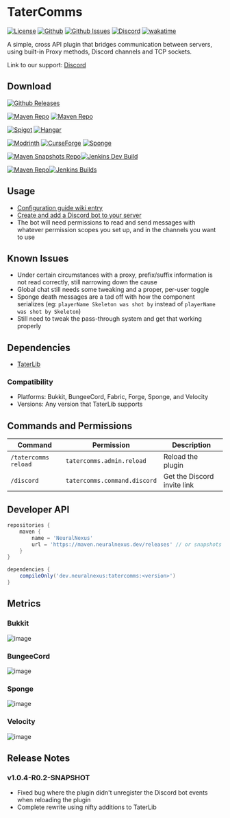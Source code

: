 # TaterComms

[![License](https://img.shields.io/github/license/p0t4t0sandwich/TaterComms?color=blue)](https://github.com/p0t4t0sandwich/TaterComms/blob/main/LICENSE)
[![Github](https://img.shields.io/github/stars/p0t4t0sandwich/TaterComms)](https://github.com/p0t4t0sandwich/TaterComms)
[![Github Issues](https://img.shields.io/github/issues/p0t4t0sandwich/TaterComms?label=Issues)](https://github.com/p0t4t0sandwich/TaterComms/issues)
[![Discord](https://img.shields.io/discord/1067482396246683708?color=7289da&logo=discord&logoColor=white)](https://discord.neuralnexus.dev)
[![wakatime](https://wakatime.com/badge/user/fc67ce74-ca69-40a4-912f-61b26dbe3068/project/c722f2dd-f37e-4e20-9b32-e00d4d8ec34b.svg)](https://wakatime.com/badge/user/fc67ce74-ca69-40a4-912f-61b26dbe3068/project/c722f2dd-f37e-4e20-9b32-e00d4d8ec34b)

A simple, cross API plugin that bridges communication between servers, using built-in Proxy methods, Discord channels
and TCP sockets.

Link to our support: [Discord](https://discord.neuralnexus.dev)

## Download

[![Github Releases](https://img.shields.io/github/downloads/p0t4t0sandwich/TaterComms/total?label=Github&logo=github&color=181717)](https://github.com/p0t4t0sandwich/TaterComms/releases)

[![Maven Repo](https://img.shields.io/maven-metadata/v?label=Release&metadataUrl=https%3A%2F%2Fmaven.neuralnexus.dev%2Freleases%2Fdev%2Fneuralnexus%2FTaterComms%2Fmaven-metadata.xml)](https://maven.neuralnexus.dev/#/releases/dev/neuralnexus/TaterComms)
[![Maven Repo](https://img.shields.io/maven-metadata/v?label=Snapshot&metadataUrl=https%3A%2F%2Fmaven.neuralnexus.dev%2Fsnapshots%2Fdev%2Fneuralnexus%2FTaterComms%2Fmaven-metadata.xml)](https://maven.neuralnexus.dev/#/snapshots/dev/neuralnexus/TaterComms)

[![Spigot](https://img.shields.io/spiget/downloads/110592?label=Spigot&logo=spigotmc&color=ED8106)](https://www.spigotmc.org/resources/tatercomms.110592/)
[![Hangar](https://img.shields.io/badge/Hangar-download-blue)](https://hangar.papermc.io/p0t4t0sandwich/TaterComms)

[//]: # ([![Bukkit]&#40;https://img.shields.io/curseforge/dt/980381?label=Bukkit&logo=https%3A%2F%2Fbukkit.org%2favicon.ico&color=1E6AB7&#41;]&#40;https://www.curseforge.com/minecraft/bukkit-plugins/taterlib&#41;)

[![Modrinth](https://img.shields.io/modrinth/dt/tatercomms?label=Modrinth&logo=modrinth&color=00AF5C)](https://modrinth.com/mod/tatercomms)
[![CurseForge](https://img.shields.io/curseforge/dt/877133?label=CurseForge&logo=curseforge&color=F16436)](https://www.curseforge.com/minecraft/mc-mods/tatercomms)
[![Sponge](https://img.shields.io/ore/dt/tatercomms?label=Sponge&logo=https%3A%2F%2Fspongepowered.org%2Ffavicon.ico&color=F7CF0D)](https://ore.spongepowered.org/p0t4t0sandwich/TaterComms)

[![Maven Snapshots Repo](https://img.shields.io/maven-metadata/v?label=Snapshot&metadataUrl=https%3A%2F%2Fmaven.neuralnexus.dev%2Fsnapshots%2Fdev%2Fneuralnexus%2Ftatercomms%2Fmaven-metadata.xml)](https://maven.neuralnexus.dev/#/snapshots/dev/neuralnexus/tatercomms)[![Jenkins Dev Build](https://img.shields.io/jenkins/build?jobUrl=https%3A%2F%2Fjenkins.neuralnexus.dev%2Fjob%2FTaterCommsDev%2F)](https://jenkins.neuralnexus.dev/job/TaterCommsDev/)

[![Maven Repo](https://img.shields.io/maven-metadata/v?label=Release&metadataUrl=https%3A%2F%2Fmaven.neuralnexus.dev%2Freleases%2Fdev%2Fneuralnexus%2Ftatercomms%2Fmaven-metadata.xml)](https://maven.neuralnexus.dev/#/releases/dev/neuralnexus/tatercomms)[![Jenkins Builds](https://img.shields.io/jenkins/build?jobUrl=https%3A%2F%2Fjenkins.neuralnexus.dev%2Fjob%2FTaterComms%2F)](https://jenkins.neuralnexus.dev/job/TaterComms/)

## Usage

- [Configuration guide wiki entry](https://github.com/p0t4t0sandwich/TaterComms/wiki/Configuration-Guide)
- [Create and add a Discord bot to your server](https://discordpy.readthedocs.io/en/stable/discord.html)
- The bot will need permissions to read and send messages with whatever permission scopes you set up, and in the
  channels you want to use

## Known Issues

- Under certain circumstances with a proxy, prefix/suffix information is not read correctly, still narrowing down the
  cause
- Global chat still needs some tweaking and a proper, per-user toggle
- Sponge death messages are a tad off with how the component serializes (eg: `playerName Skeleton was shot by` instead
  of `playerName was shot by Skeleton`)
- Still need to tweak the pass-through system and get that working properly

## Dependencies

- [TaterLib](https://github.com/p0t4t0sandwich/TaterLib)

### Compatibility

- Platforms: Bukkit, BungeeCord, Fabric, Forge, Sponge, and Velocity
- Versions: Any version that TaterLib supports

## Commands and Permissions

| Command              | Permission                   | Description                 |
|----------------------|------------------------------|-----------------------------|
| `/tatercomms reload` | `tatercomms.admin.reload`    | Reload the plugin           |
| `/discord`           | `tatercomms.command.discord` | Get the Discord invite link |

## Developer API

```gradle
repositories {
    maven {
        name = 'NeuralNexus'
        url = 'https://maven.neuralnexus.dev/releases' // or snapshots
    }
}

dependencies {
    compileOnly('dev.neuralnexus:tatercomms:<version>')
}
```

## Metrics

### Bukkit

![image](https://bstats.org/signatures/bukkit/TaterComms.svg)

### BungeeCord

![image](https://bstats.org/signatures/bungeecord/TaterComms.svg)

### Sponge

![image](https://bstats.org/signatures/sponge/TaterComms.svg)

### Velocity

![image](https://bstats.org/signatures/velocity/TaterComms.svg)

## Release Notes

### v1.0.4-R0.2-SNAPSHOT

- Fixed bug where the plugin didn't unregister the Discord bot events when reloading the plugin
- Complete rewrite using nifty additions to TaterLib
